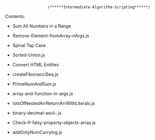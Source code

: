                        /******Intermediate-Algorithm-Scripting******/

Contents:

* Sum All Numbers in a Range

* Remove-Element-fromArray-nArgs.js

* Spinal Tap Case

* Sorted-Union.js

* Convert HTML Entities

* createFibonacciSeq.js

* PrimeNumAndSum.js

* array-and-function-in-args.js

* lotsOfNestedArrReturnArrWithLiterals.js

* binary-decimal-ascii-.js

* Check-If-falsy-property-objects-array.js

* addOnlyNumCurrying.js
